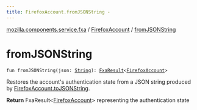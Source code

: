 ```yaml
---
title: FirefoxAccount.fromJSONString - 
---
```


[mozilla.components.service.fxa](../index.html) / [FirefoxAccount](index.html) / [fromJSONString](./from-j-s-o-n-string.html)

# fromJSONString

`fun fromJSONString(json: `[`String`](https://kotlinlang.org/api/latest/jvm/stdlib/kotlin/-string/index.html)`): `[`FxaResult`](../-fxa-result/index.html)`<`[`FirefoxAccount`](index.html)`>`

Restores the account's authentication state from a JSON string produced by
[FirefoxAccount.toJSONString](to-j-s-o-n-string.html).

**Return**
FxaResult&lt;[FirefoxAccount](index.html)&gt; representing the authentication state

